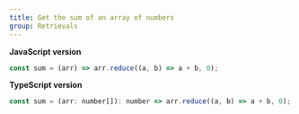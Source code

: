 ```yaml
---
title: Get the sum of an array of numbers
group: Retrievals
---
```


**JavaScript version**

```js
const sum = (arr) => arr.reduce((a, b) => a + b, 0);
```

**TypeScript version**

```js
const sum = (arr: number[]): number => arr.reduce((a, b) => a + b, 0);
```
